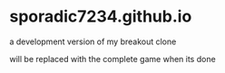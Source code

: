 # sporadic7234.github.io
a development version of my breakout clone

will be replaced with the complete game when its done
